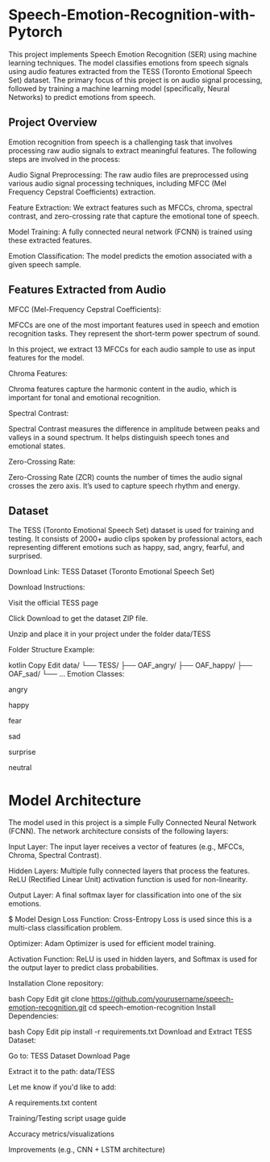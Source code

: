 # Speech-Emotion-Recognition-with-Pytorch
This project implements Speech Emotion Recognition (SER) using machine learning techniques. The model classifies emotions from speech signals using audio features extracted from the TESS (Toronto Emotional Speech Set) dataset. The primary focus of this project is on audio signal processing, followed by training a machine learning model (specifically, Neural Networks) to predict emotions from speech.

## Project Overview
Emotion recognition from speech is a challenging task that involves processing raw audio signals to extract meaningful features. The following steps are involved in the process:

Audio Signal Preprocessing: The raw audio files are preprocessed using various audio signal processing techniques, including MFCC (Mel Frequency Cepstral Coefficients) extraction.

Feature Extraction: We extract features such as MFCCs, chroma, spectral contrast, and zero-crossing rate that capture the emotional tone of speech.

Model Training: A fully connected neural network (FCNN) is trained using these extracted features.

Emotion Classification: The model predicts the emotion associated with a given speech sample.

## Features Extracted from Audio
MFCC (Mel-Frequency Cepstral Coefficients):

MFCCs are one of the most important features used in speech and emotion recognition tasks. They represent the short-term power spectrum of sound.

In this project, we extract 13 MFCCs for each audio sample to use as input features for the model.

Chroma Features:

Chroma features capture the harmonic content in the audio, which is important for tonal and emotional recognition.

Spectral Contrast:

Spectral Contrast measures the difference in amplitude between peaks and valleys in a sound spectrum. It helps distinguish speech tones and emotional states.

Zero-Crossing Rate:

Zero-Crossing Rate (ZCR) counts the number of times the audio signal crosses the zero axis. It’s used to capture speech rhythm and energy.

## Dataset
The TESS (Toronto Emotional Speech Set) dataset is used for training and testing. It consists of 2000+ audio clips spoken by professional actors, each representing different emotions such as happy, sad, angry, fearful, and surprised.

Download Link: TESS Dataset (Toronto Emotional Speech Set)

Download Instructions:

Visit the official TESS page

Click Download to get the dataset ZIP file.

Unzip and place it in your project under the folder data/TESS

Folder Structure Example:

kotlin
Copy
Edit
data/
└── TESS/
    ├── OAF_angry/
    ├── OAF_happy/
    ├── OAF_sad/
    └── ...
Emotion Classes:

angry

happy

fear

sad

surprise

neutral

# Model Architecture
The model used in this project is a simple Fully Connected Neural Network (FCNN). The network architecture consists of the following layers:

Input Layer: The input layer receives a vector of features (e.g., MFCCs, Chroma, Spectral Contrast).

Hidden Layers: Multiple fully connected layers that process the features. ReLU (Rectified Linear Unit) activation function is used for non-linearity.

Output Layer: A final softmax layer for classification into one of the six emotions.

$ Model Design
Loss Function: Cross-Entropy Loss is used since this is a multi-class classification problem.

Optimizer: Adam Optimizer is used for efficient model training.

Activation Function: ReLU is used in hidden layers, and Softmax is used for the output layer to predict class probabilities.

Installation
Clone repository:

bash
Copy
Edit
git clone https://github.com/yourusername/speech-emotion-recognition.git
cd speech-emotion-recognition
Install Dependencies:

bash
Copy
Edit
pip install -r requirements.txt
Download and Extract TESS Dataset:

Go to: TESS Dataset Download Page

Extract it to the path: data/TESS

Let me know if you'd like to add:

A requirements.txt content

Training/Testing script usage guide

Accuracy metrics/visualizations

Improvements (e.g., CNN + LSTM architecture)









